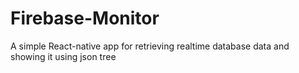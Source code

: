 # Firebase-Monitor
A simple React-native app for retrieving realtime database data and showing it using json tree

